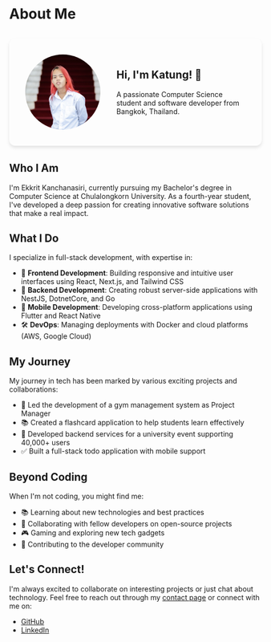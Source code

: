 # About Me

<div class="profile-section">
  <img src="../assets/profilePic.webp" alt="Ekkrit Kanchanasiri" class="profile-pic">
  <div class="intro-text">
    <h2>Hi, I'm Katung! 👋</h2>
    <p>A passionate Computer Science student and software developer from Bangkok, Thailand.</p>
  </div>
</div>

## Who I Am

I'm Ekkrit Kanchanasiri, currently pursuing my Bachelor's degree in Computer Science at Chulalongkorn University. As a fourth-year student, I've developed a deep passion for creating innovative software solutions that make a real impact.

## What I Do

I specialize in full-stack development, with expertise in:

- 🎨 **Frontend Development**: Building responsive and intuitive user interfaces using React, Next.js, and Tailwind CSS
- 🔧 **Backend Development**: Creating robust server-side applications with NestJS, DotnetCore, and Go
- 📱 **Mobile Development**: Developing cross-platform applications using Flutter and React Native
- 🛠️ **DevOps**: Managing deployments with Docker and cloud platforms (AWS, Google Cloud)

## My Journey

My journey in tech has been marked by various exciting projects and collaborations:

- 🎯 Led the development of a gym management system as Project Manager
- 📚 Created a flashcard application to help students learn effectively
- 🎉 Developed backend services for a university event supporting 40,000+ users
- ✅ Built a full-stack todo application with mobile support

## Beyond Coding

When I'm not coding, you might find me:

- 📚 Learning about new technologies and best practices
- 🤝 Collaborating with fellow developers on open-source projects
- 🎮 Gaming and exploring new tech gadgets
- 🌱 Contributing to the developer community

## Let's Connect!

I'm always excited to collaborate on interesting projects or just chat about technology. Feel free to reach out through my [contact page](/contact) or connect with me on:

- [GitHub](https://github.com/AKKatung159)
- [LinkedIn](https://www.linkedin.com/in/ekkrit-kanchanasiri)

<style scoped>
.profile-section {
  display: flex;
  align-items: center;
  gap: 2rem;
  margin: 2rem 0;
  padding: 2rem;
  background-color: var(--vp-c-bg-soft);
  border-radius: 12px;
  box-shadow: 0 4px 6px rgba(0, 0, 0, 0.1);
}

.profile-pic {
  width: 150px;
  height: 150px;
  border-radius: 50%;
  object-fit: cover;
  border: 4px solid var(--vp-c-brand);
}

.intro-text {
  flex: 1;
}

.intro-text h2 {
  margin-top: 0;
  color: var(--vp-c-text-1);
}

.intro-text p {
  margin-bottom: 0;
  color: var(--vp-c-text-2);
}

@media (max-width: 640px) {
  .profile-section {
    flex-direction: column;
    text-align: center;
    padding: 1.5rem;
  }
  
  .profile-pic {
    width: 120px;
    height: 120px;
  }
}
</style>